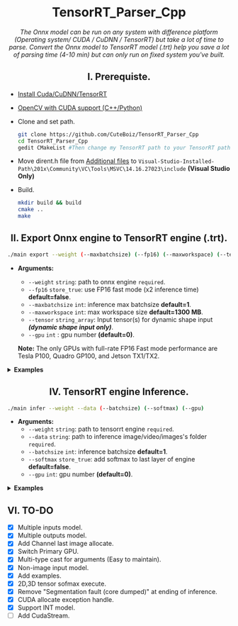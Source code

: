 # <div align=center> TensorRT_Parser_Cpp </div>

<div align=center>
 <p><i> The Onnx model can be run on any system with difference platform (Operating system/ CUDA / CuDNN / TensorRT) but take a lot of time to parse.
Convert the Onnx model to TensorRT model (.trt) help you save a lot of parsing time (4-10 min) but can only run on fixed system you've built. </i></p>
 </div>

## <div align=center> I. Prerequiste. </div>

- [Install Cuda/CuDNN/TensorRT](https://github.com/CuteBoiz/Ubuntu_Installation/blob/master/cuda.md)
- [OpenCV with CUDA support (C++/Python)](https://github.com/CuteBoiz/Ubuntu_Installation/blob/master/opencv.md)

- Clone and set path.
  ```sh
  git clone https://github.com/CuteBoiz/TensorRT_Parser_Cpp
  cd TensorRT_Parser_Cpp
  gedit CMakeList #Then change my TensorRT path to your TensorRT path(include and lib)
  ```

- Move dirent.h file from [Additional files](https://github.com/CuteBoiz/TensorRT_Parser_Cpp/tree/main/Addition%20files) to `Visual-Studio-Installed-Path\201x\Community\VC\Tools\MSVC\14.16.27023\include` **(Visual Studio Only)**
- Build.
  ```sh
  mkdir build && build
  cmake ..
  make
  ```

## <div align=center> II. Export Onnx engine to TensorRT engine (.trt).  </div>
```sh
./main export --weight (--maxbatchsize) (--fp16) (--maxworkspace) (--tensor) (--gpu)
```
- **Arguments:**
    - `--weight` `string`: path to onnx engine `required`.
    - `--fp16` `store_true`: use FP16 fast mode (x2 inference time) **default=false**.
    - `--maxbatchsize` `int`:  inference max batchsize **default=1**.
    - `--maxworkspace` `int`: max workspace size **default=1300 MB**.
    - `--tensor` `string_array`: Input tensor(s) for dynamic shape input ***(dynamic shape input only)***.
    - `--gpu` `int` : gpu number **(default=0)**.

   **Note:** The only GPUs with full-rate FP16 Fast mode performance are Tesla P100, Quadro GP100, and Jetson TX1/TX2.
<details> 
<summary><b>Examples</b></summary>
 
- **Export Onnx engine to TensorRT engine.**
 
  ```sh
  ./main export --weight classifier.trt
  ./main export --weight classifier.trt --maxbatchsize 3 --maxworkspace 1500
  ./main export --weight classifier.trt --fp16 --gpu 2 --maxbatchsize 6 
  ```
 
- **Export Onnx engine with Dynamic shape input (batchsize x 3 x 416 x416).**
 
  ```sh
   --tensor tensorName,dims1(,dims2,dims3)  (Does not include batchsize dims)
   ./main export --weight classifier.trt --tensor input,3,416,416 --maxbatchize 7
   ./main export --weight classifier.trt --tensor input.1,3,416,416 input.2,12 input.3,7,4
   ```
 
</details>

## <div align=center> IV. TensorRT engine Inference. </div>
```sh
./main infer --weight --data (--batchsize) (--softmax) (--gpu)
```
- **Arguments:**
    - `--weight` `string`: path to tensorrt engine `required`.
    - `--data` `string`: path to inference image/video/images's folder `required`.
    - `--batchsize` `int`: inference batchsize **default=1**.
    - `--softmax` `store_true`: add softmax to last layer of engine **default=false**.
    - `--gpu` `int`: gpu number **(default=0)**.
 
<details> 
<summary><b>Examples</b></summary>
 
- **TensorRT engine Inference.**
 
  ```sh
  ./main infer --weight classifier.trt --data image.jpg --softmax
  ./main infer --weight classifier.trt --data ./images/ --batchsize 4
  ./main infer --weight classifier.trt --data video.mov --batchsize 3 --softmax
  ```
 
- **Multiple inputs engine inference**
 
  ```sh
    Edit 'Inference' function (Class TRTParser(TRTParser.h and TRTParser.cpp)):
       - Add 2nd input's data arguments.
       - Add AllocateImageInput or AllocateNonImageInput for buffer[1](input2) below 'AllocateImageInput' (buffer[0](input1)).
       - Remove 'nrofInputs > 1' condition
    Edit main.cpp 
       - Add 2nd input's data to engine.Inference(...) coresponding with above edition. 
   
   ./main infer --weight classifier.trt --data ./infer_images/ --batchsize 3 --softmax
   ```

</details>
 
## VI. TO-DO

- [x] Multiple inputs model.
- [x] Multiple outputs model.
- [x] Add Channel last image allocate.
- [x] Switch Primary GPU. 
- [x] Multi-type cast for arguments (Easy to maintain).
- [x] Non-image input model.
- [x] Add examples.
- [x] 2D,3D tensor sofmax execute.
- [x] Remove "Segmentation fault (core dumped)" at ending of inference.
- [x] CUDA allocate exception handle.
- [x] Support INT model.
- [ ] Add CudaStream.
